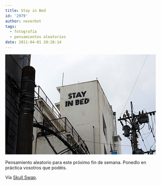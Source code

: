```yaml
---
title: Stay in Bed
id: '2979'
author: neverbot
tags:
  - fotografía
  - pensamientos aleatorios
date: 2011-04-01 20:28:14
---
```


![201104012027.jpg](./stay-in-bed/201104012027.jpg)

Pensamiento aleatorio para este próximo fin de semana. Ponedlo en práctica vosotros que podéis.

Vía [Skull Swap](http://juliasegal.tumblr.com/post/4059180545).
